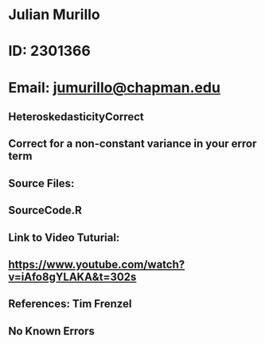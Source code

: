 # Julian Murillo
# ID: 2301366
# Email: jumurillo@chapman.edu
## HeteroskedasticityCorrect
## Correct for a non-constant variance in your error term

## Source Files:
## SourceCode.R 

## Link to Video Tuturial:
## https://www.youtube.com/watch?v=iAfo8gYLAKA&t=302s


## References: Tim Frenzel

## No Known Errors


